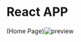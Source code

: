 # React APP 
(Home Page)![preview](https://user-images.githubusercontent.com/50740247/140559367-c052a22d-02f5-47e9-99ad-c3b2896cacec.jpg)


